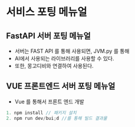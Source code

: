 # 서비스 포팅 메뉴얼

## FastAPI 서버 포팅 메뉴얼

- 서버는 FAST API 를 통해 사용되면, JVM.py 를 통해 
- AI에서 사용되는 라이브러리를 사용할 수 있다.
- 또한, 몽고디비와 연결하여 사용된다. 

## VUE 프론트엔드 서버 포팅 메뉴얼

-  Vue 를 통해서 프론트 엔드 개발

```js
1. npm install // 패키지 설치
2. npm run dev/bui;d //를 통해 빌드 결과물
```